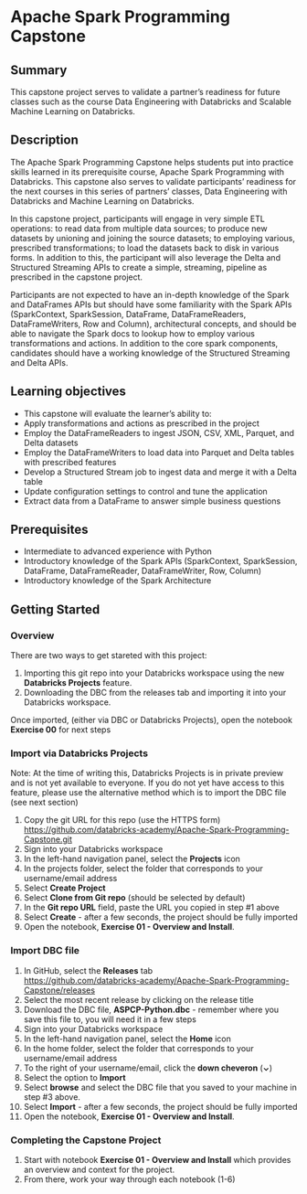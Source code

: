 # Apache Spark Programming Capstone

## Summary 
This capstone project serves to validate a partner’s readiness for future classes such as the course Data Engineering with Databricks and Scalable Machine Learning on Databricks.

## Description
The Apache Spark Programming Capstone helps students put into practice skills learned in its prerequisite course, Apache Spark Programming with Databricks. This capstone also serves to validate participants’ readiness for the next courses in this series of partners’ classes, Data Engineering with Databricks and Machine Learning on Databricks.

In this capstone project, participants will engage in very simple ETL operations: to read data from multiple data sources; to produce new datasets by unioning and joining the source datasets; to employing various, prescribed transformations; to load the datasets back to disk in various forms. In addition to this, the participant will also leverage the Delta and Structured Streaming APIs to create a simple, streaming, pipeline as prescribed in the capstone project.

Participants are not expected to have an in-depth knowledge of the Spark and DataFrames APIs but should have some familiarity with the Spark APIs (SparkContext, SparkSession, DataFrame, DataFrameReaders, DataFrameWriters, Row and Column), architectural concepts, and should be able to navigate the Spark docs to lookup how to employ various transformations and actions. In addition to the core spark components, candidates should have a working knowledge of the Structured Streaming and Delta APIs.

## Learning objectives
* This capstone will evaluate the learner’s ability to:
* Apply transformations and actions as prescribed in the project
* Employ the DataFrameReaders to ingest JSON, CSV, XML, Parquet, and Delta datasets
* Employ the DataFrameWriters to load data into Parquet and Delta tables with prescribed features
* Develop a Structured Stream job to ingest data and merge it with a Delta table
* Update configuration settings to control and tune the application
* Extract data from a DataFrame to answer simple business questions

## Prerequisites
* Intermediate to advanced experience with Python
* Introductory knowledge of the Spark APIs (SparkContext, SparkSession, DataFrame, DataFrameReader, DataFrameWriter, Row, Column)
* Introductory knowledge of the Spark Architecture

## Getting Started

### Overview
There are two ways to get stareted with this project:
1. Importing this git repo into your Databricks workspace using the new **Databricks Projects** feature.
2. Downloading the DBC from the releases tab and importing it into your Databricks workspace.

Once imported, (either via DBC or Databricks Projects), open the notebook **Exercise 00** for next steps

### Import via Databricks Projects
Note: At the time of writing this, Databricks Projects is in private preview and is not yet available to everyone. If you do not yet have access to this feature, please use the alternative method which is to import the DBC file (see next section)
1. Copy the git URL for this repo (use the HTTPS form)<br/>
https://github.com/databricks-academy/Apache-Spark-Programming-Capstone.git
2. Sign into your Databricks workspace
3. In the left-hand navigation panel, select the **Projects** icon
4. In the projects folder, select the folder that corresponds to your username/email address
5. Select **Create Project**
6. Select **Clone from Git repo** (should be selected by default)
7. In the **Git repo URL** field, paste the URL you copied in step #1 above
8. Select **Create** - after a few seconds, the project should be fully imported
9. Open the notebook, **Exercise 01 - Overview and Install**.

### Import DBC file
1. In GitHub, select the **Releases** tab<br/>
https://github.com/databricks-academy/Apache-Spark-Programming-Capstone/releases
2. Select the most recent release by clicking on the release title
3. Download the DBC file, **ASPCP-Python.dbc** - remember where you save this file to, you will need it in a few steps
4. Sign into your Databricks workspace
5. In the left-hand navigation panel, select the **Home** icon
6. In the home folder, select the folder that corresponds to your username/email address
7. To the right of your username/email, click the **down cheveron** (**&#8964;**)
8. Select the option to **Import**
9. Select **browse** and select the DBC file that you saved to your machine in step #3 above.
10. Select **Import** - after a few seconds, the project should be fully imported
9. Open the notebook, **Exercise 01 - Overview and Install**.

### Completing the Capstone Project
1. Start with notebook **Exercise 01 - Overview and Install** which provides an overview and context for the project.
2. From there, work your way through each notebook (1-6)
